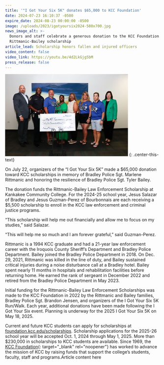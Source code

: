 ```yaml
---
title: '"I Got Your Six 5K" donates $65,000 to KCC Foundation'
date: 2024-07-23 16:10:37 -0500
expire_date: 2024-08-23 00:00:00 -0500
image: /uploads/2023/igotyoursix2024-580x700.jpg
news_image_alt: >-
  Donors and staff celebrate a generous donation to the KCC Foundation for the
  Rittmanic-Bailey scholarship
article_lead: Scholarship honors fallen and injured officers
video_content: false
video_link: https://youtu.be/4d2LkGjg5bM
press_release: false
---
```

![L-R: Dr. Michael Boyd, Chief Eric Springer, Sgt. Brandon Jensen, Dr. Melvina Calvin, Dr. Quincy Rose-Sewell, Kathy Rittmanic-Emme, Lyn Stua, and Kari Nugent](/uploads/2023/igotyoursixdonation-400x267-1.jpg "L-R: Dr. Michael Boyd, Chief Eric Springer, Sgt. Brandon Jensen, Dr. Melvina Calvin, Dr. Quincy Rose-Sewell, Kathy Rittmanic-Emme, Lyn Stua, and Kari Nugent")
{: .center-this-text}

On July 22, organizers of the “I Got Your Six 5K” made a $65,000 donation toward KCC scholarships in memory of Bradley Police Sgt. Marlene Rittmanic and honoring the resilience of Bradley Police Sgt. Tyler Bailey.

The donation funds the Rittmanic-Bailey Law Enforcement Scholarship at Kankakee Community College. For the 2024-25 school year, Jesus Salazar of Bradley and Jesus Guzman-Perez of Bourbonnais are each receiving a $5,500 scholarship to enroll in the KCC law enforcement and criminal justice programs.

“This scholarship will help me out financially and allow me to focus on my studies,” said Salazar.

“This will help me so much and I am forever grateful,” said Guzman-Perez.

Rittmanic is a 1994 KCC graduate and had a 21-year law enforcement career with the Iroquois County Sheriff’s Department and Bradley Police Department. Bailey joined the Bradley Police Department in 2018. On Dec. 29, 2021, Rittmanic was killed in the line of duty, and Bailey sustained critical injuries during a noise disturbance call at a Bradley hotel. Bailey spent nearly 11 months in hospitals and rehabilitation facilities before returning home. He earned the rank of sergeant in December 2022 and retired from the Bradley Police Department in May 2023.

Initial funding for the Rittmanic-Bailey Law Enforcement Scholarships was made to the KCC Foundation in 2022 by the Rittmanic and Bailey families, Bradley Police Sgt. Brandon Jensen, and organizers of the I Got Your Six 5K Run/Walk. Each year, additional donations have been made following the I Got Your Six event. Planning is underway for the 2025 I Got Your Six 5K on May 18, 2025.

Current and future KCC students can apply for scholarships at [foundation.kcc.edu/scholarships](https://foundation.kcc.edu/scholarships "https://foundation.kcc.edu/scholarships"). Scholarship applications for the 2025-26 school year will be accepted Oct. 1, 2024 through May 1, 2025. More than $230,000 in scholarships to KCC students are available. Since 1969, the [KCC Foundation](https://foundation.kcc.edu/ "https://foundation.kcc.edu/"){: target="_blank" rel="noopener"} has worked to advance the mission of KCC by raising funds that support the college’s students, faculty, staff and programs.​​Article content here